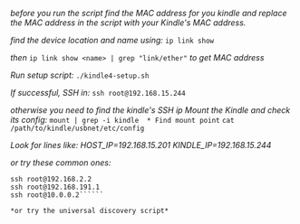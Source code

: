*before you run the script find the MAC address for you kindle and replace the MAC address in the script with your Kindle's MAC address.*

*find the device location and name using:*
```ip link show```

*then*
```ip link show <name> | grep "link/ether"```
*to get MAC address*

*Run setup script:*
``````./kindle4-setup.sh``````

*If successful, SSH in:*
``````ssh root@192.168.15.244``````

*otherwise you need to find the kindle's SSH ip
 Mount the Kindle and check its config:*
``````mount | grep -i kindle  * Find mount point``````
``````cat /path/to/kindle/usbnet/etc/config``````

*Look for lines like:
 HOST_IP=192.168.15.201
 KINDLE_IP=192.168.15.244*

*or try these common ones:*
``````ssh root@192.168.15.244
ssh root@192.168.2.2     
ssh root@192.168.191.1   
ssh root@10.0.0.2``````  

*or try the universal discovery script*
